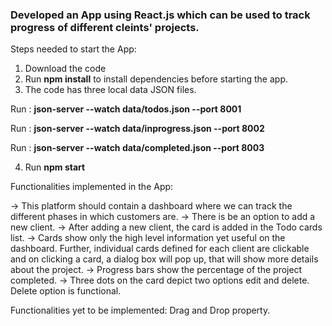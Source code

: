 ### Developed an App using React.js which can be used to track progress of different  cleints' projects.

Steps needed to start the App:
1) Download the code
2) Run **npm install** to install dependencies before starting the app.
3) The code has three local data JSON files.

  Run : **json-server --watch data/todos.json --port 8001**
  
  Run : **json-server --watch data/inprogress.json --port 8002**
  
  Run : **json-server --watch data/completed.json --port 8003**

4) Run **npm start**

Functionalities implemented in the App:

-> This platform should contain a dashboard where we can track the different phases in which customers are.
-> There is be an option to add a new client.
-> After adding a new client, the card is added in the Todo cards list.
-> Cards show only the high level information yet useful on the dashboard.
Further, individual cards defined for each client are clickable and on clicking a card, a dialog box will pop up, that  will show more details about the project.
-> Progress bars show the percentage of the project completed.
-> Three dots on the card depict two options edit and delete. Delete option is functional.


Functionalities yet to be implemented:
Drag and Drop property.
